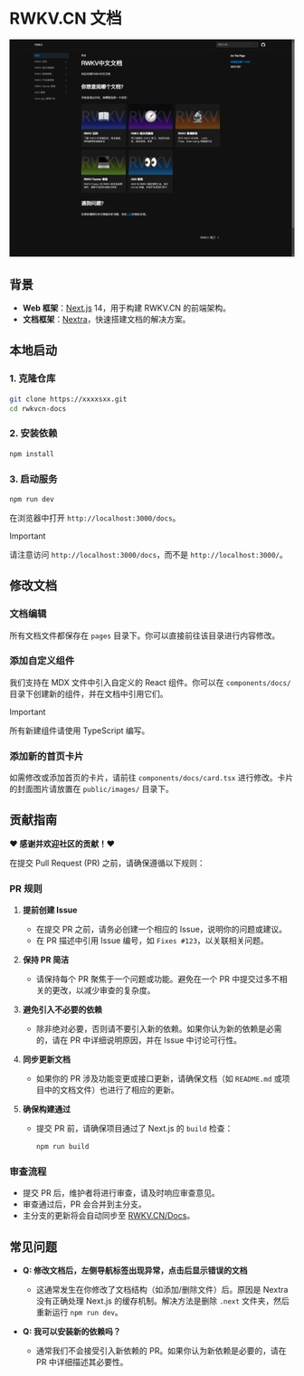 # RWKV.CN 文档
![docs](./docs.png)
## 背景

- **Web 框架**：[Next.js](https://nextjs.org/) 14，用于构建 RWKV.CN 的前端架构。
- **文档框架**：[Nextra](https://nextra.site/docs/docs-theme/start)，快速搭建文档的解决方案。

## 本地启动

### 1. 克隆仓库

```bash
git clone https://xxxxsxx.git
cd rwkvcn-docs
```

### 2. 安装依赖

```bash
npm install
```

### 3. 启动服务

```bash
npm run dev
```

在浏览器中打开 `http://localhost:3000/docs`。

> [!IMPORTANT]
> 请注意访问 `http://localhost:3000/docs`，而不是 `http://localhost:3000/`。

## 修改文档

### 文档编辑

所有文档文件都保存在 `pages` 目录下。你可以直接前往该目录进行内容修改。

### 添加自定义组件

我们支持在 MDX 文件中引入自定义的 React 组件。你可以在 `components/docs/` 目录下创建新的组件，并在文档中引用它们。

> [!IMPORTANT]
> 所有新建组件请使用 TypeScript 编写。

### 添加新的首页卡片

如需修改或添加首页的卡片，请前往 `components/docs/card.tsx` 进行修改。卡片的封面图片请放置在 `public/images/` 目录下。

## 贡献指南

**❤️ 感谢并欢迎社区的贡献！❤️**

在提交 Pull Request (PR) 之前，请确保遵循以下规则：

### PR 规则

1. **提前创建 Issue**
   - 在提交 PR 之前，请务必创建一个相应的 Issue，说明你的问题或建议。
   - 在 PR 描述中引用 Issue 编号，如 `Fixes #123`，以关联相关问题。

2. **保持 PR 简洁**
   - 请保持每个 PR 聚焦于一个问题或功能。避免在一个 PR 中提交过多不相关的更改，以减少审查的复杂度。

3. **避免引入不必要的依赖**
   - 除非绝对必要，否则请不要引入新的依赖。如果你认为新的依赖是必需的，请在 PR 中详细说明原因，并在 Issue 中讨论可行性。

4. **同步更新文档**
   - 如果你的 PR 涉及功能变更或接口更新，请确保文档（如 `README.md` 或项目中的文档文件）也进行了相应的更新。

5. **确保构建通过**
   - 提交 PR 前，请确保项目通过了 Next.js 的 `build` 检查：
     ```bash
     npm run build
     ```

### 审查流程

- 提交 PR 后，维护者将进行审查，请及时响应审查意见。
- 审查通过后，PR 会合并到主分支。
- 主分支的更新将会自动同步至 [RWKV.CN/Docs](https://rwkv.cn/Docs)。

## 常见问题

- **Q: 修改文档后，左侧导航标签出现异常，点击后显示错误的文档**
  - 这通常发生在你修改了文档结构（如添加/删除文件）后。原因是 Nextra 没有正确处理 Next.js 的缓存机制。解决方法是删除 `.next` 文件夹，然后重新运行 `npm run dev`。

- **Q: 我可以安装新的依赖吗？**
  - 通常我们不会接受引入新依赖的 PR。如果你认为新依赖是必要的，请在 PR 中详细描述其必要性。
